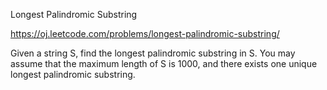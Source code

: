 Longest Palindromic Substring

https://oj.leetcode.com/problems/longest-palindromic-substring/

Given a string S, find the longest palindromic substring in S. You may assume that the maximum length of S is 1000, and there exists one unique longest palindromic substring.
